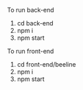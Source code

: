 To run back-end
1. cd back-end
2. npm i
3. npm start

To run front-end
1. cd front-end/beeline
2. npm i
3. npm start
